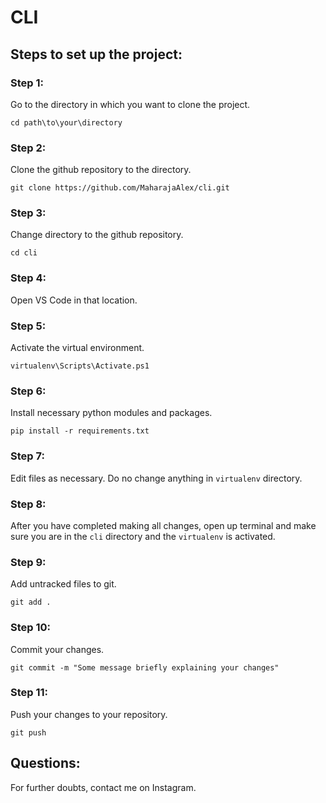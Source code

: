 # CLI

## Steps to set up the project:

### Step 1:
Go to the directory in which you want to clone the project.

```console
cd path\to\your\directory
```

### Step 2:
Clone the github repository to the directory.

```console
git clone https://github.com/MaharajaAlex/cli.git
```

### Step 3:
Change directory to the github repository.

```console
cd cli
```

### Step 4:
Open VS Code in that location.

### Step 5:
Activate the virtual environment.

```console
virtualenv\Scripts\Activate.ps1
```

### Step 6:
Install necessary python modules and packages.

```console
pip install -r requirements.txt
```

### Step 7:
Edit files as necessary. Do no change anything in `virtualenv` directory.

### Step 8:
After you have completed making all changes, open up terminal and make sure you are in the `cli` directory and the `virtualenv` is activated.

### Step 9:
Add untracked files to git.

```console
git add .
```

### Step 10:
Commit your changes.

```console
git commit -m "Some message briefly explaining your changes"
```

### Step 11:
Push your changes to your repository.

```console
git push
```

## Questions:

For further doubts, contact me on Instagram.